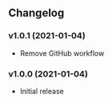 ## Changelog


### v1.0.1 (2021-01-04)
* Remove GitHub workflow

### v1.0.0 (2021-01-04)
* Initial release
